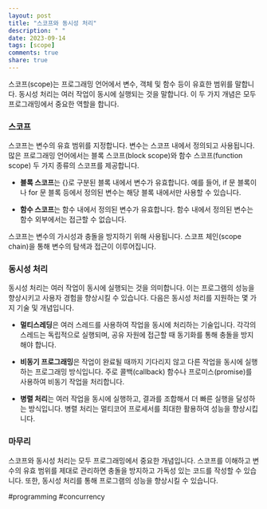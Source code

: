 ```yaml
---
layout: post
title: "스코프와 동시성 처리"
description: " "
date: 2023-09-14
tags: [scope]
comments: true
share: true
---
```


스코프(scope)는 프로그래밍 언어에서 변수, 객체 및 함수 등이 유효한 범위를 말합니다. 동시성 처리는 여러 작업이 동시에 실행되는 것을 말합니다. 이 두 가지 개념은 모두 프로그래밍에서 중요한 역할을 합니다.

### 스코프

스코프는 변수의 유효 범위를 지정합니다. 변수는 스코프 내에서 정의되고 사용됩니다. 많은 프로그래밍 언어에서는 블록 스코프(block scope)와 함수 스코프(function scope) 두 가지 종류의 스코프를 제공합니다.

- **블록 스코프**는 {}로 구분된 블록 내에서 변수가 유효합니다. 예를 들어, if 문 블록이나 for 문 블록 등에서 정의된 변수는 해당 블록 내에서만 사용할 수 있습니다.

- **함수 스코프**는 함수 내에서 정의된 변수가 유효합니다. 함수 내에서 정의된 변수는 함수 외부에서는 접근할 수 없습니다.

스코프는 변수의 가시성과 충돌을 방지하기 위해 사용됩니다. 스코프 체인(scope chain)을 통해 변수의 탐색과 접근이 이루어집니다.

### 동시성 처리

동시성 처리는 여러 작업이 동시에 실행되는 것을 의미합니다. 이는 프로그램의 성능을 향상시키고 사용자 경험을 향상시킬 수 있습니다. 다음은 동시성 처리를 지원하는 몇 가지 기술 및 개념입니다.

- **멀티스레딩**은 여러 스레드를 사용하여 작업을 동시에 처리하는 기술입니다. 각각의 스레드는 독립적으로 실행되며, 공유 자원에 접근할 때 동기화를 통해 충돌을 방지해야 합니다.

- **비동기 프로그래밍**은 작업이 완료될 때까지 기다리지 않고 다른 작업을 동시에 실행하는 프로그래밍 방식입니다. 주로 콜백(callback) 함수나 프로미스(promise)를 사용하여 비동기 작업을 처리합니다.

- **병렬 처리**는 여러 작업을 동시에 실행하고, 결과를 조합해서 더 빠른 실행을 달성하는 방식입니다. 병렬 처리는 멀티코어 프로세서를 최대한 활용하여 성능을 향상시킵니다.

### 마무리

스코프와 동시성 처리는 모두 프로그래밍에서 중요한 개념입니다. 스코프를 이해하고 변수의 유효 범위를 제대로 관리하면 충돌을 방지하고 가독성 있는 코드를 작성할 수 있습니다. 또한, 동시성 처리를 통해 프로그램의 성능을 향상시킬 수 있습니다.

#programming #concurrency